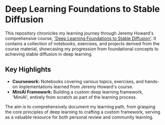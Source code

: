 # Deep Learning Foundations to Stable Diffusion

This repository chronicles my learning journey through Jeremy Howard's comprehensive course, ['Deep Learning Foundations to Stable Diffusion'](https://course.fast.ai/Lessons/part2.html). It contains a collection of notebooks, exercises, and projects derived from the course material, showcasing my progression from foundational concepts to achieving stable diffusion in deep learning.

## Key Highlights
- **Coursework:** Notebooks covering various topics, exercises, and hands-on implementations learned from Jeremy Howard's course.
- **MiniAI Framework:** Building a custom deep learning framework, 'MiniAI', entirely from scratch as part of the learning process.

The aim is to comprehensively document my learning path, from grasping the core principles of deep learning to crafting a custom framework, serving as a valuable resource for both personal review and community learning.
